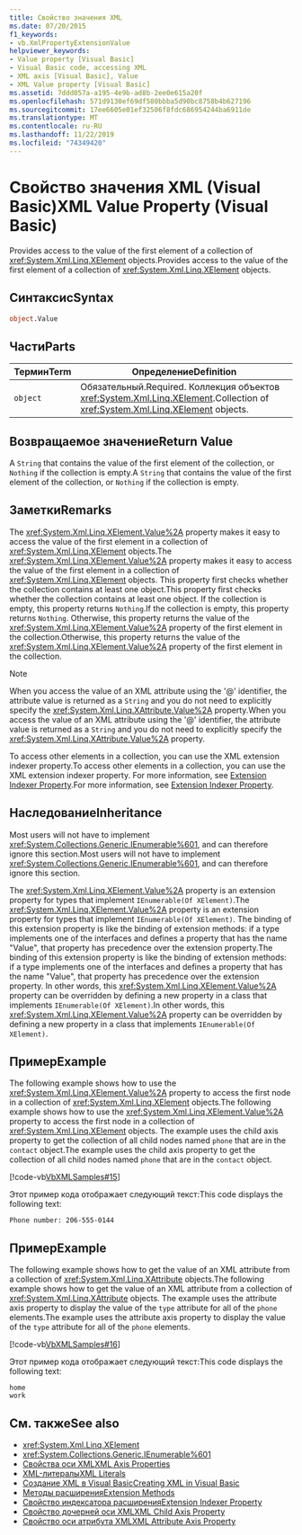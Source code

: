 ```yaml
---
title: Свойство значения XML
ms.date: 07/20/2015
f1_keywords:
- vb.XmlPropertyExtensionValue
helpviewer_keywords:
- Value property [Visual Basic]
- Visual Basic code, accessing XML
- XML axis [Visual Basic], Value
- XML Value property [Visual Basic]
ms.assetid: 7ddd057a-a195-4e9b-ad8b-2ee0e615a20f
ms.openlocfilehash: 571d9130ef69df580bbba5d90bc8758b4b627196
ms.sourcegitcommit: 17ee6605e01ef32506f8fdc686954244ba6911de
ms.translationtype: MT
ms.contentlocale: ru-RU
ms.lasthandoff: 11/22/2019
ms.locfileid: "74349420"
---
```

# <a name="xml-value-property-visual-basic"></a><span data-ttu-id="a38a2-102">Свойство значения XML (Visual Basic)</span><span class="sxs-lookup"><span data-stu-id="a38a2-102">XML Value Property (Visual Basic)</span></span>

<span data-ttu-id="a38a2-103">Provides access to the value of the first element of a collection of <xref:System.Xml.Linq.XElement> objects.</span><span class="sxs-lookup"><span data-stu-id="a38a2-103">Provides access to the value of the first element of a collection of <xref:System.Xml.Linq.XElement> objects.</span></span>

## <a name="syntax"></a><span data-ttu-id="a38a2-104">Синтаксис</span><span class="sxs-lookup"><span data-stu-id="a38a2-104">Syntax</span></span>

```vb
object.Value
```

## <a name="parts"></a><span data-ttu-id="a38a2-105">Части</span><span class="sxs-lookup"><span data-stu-id="a38a2-105">Parts</span></span>

|<span data-ttu-id="a38a2-106">Термин</span><span class="sxs-lookup"><span data-stu-id="a38a2-106">Term</span></span>|<span data-ttu-id="a38a2-107">Определение</span><span class="sxs-lookup"><span data-stu-id="a38a2-107">Definition</span></span>|  
|---|---|  
|`object`|<span data-ttu-id="a38a2-108">Обязательный.</span><span class="sxs-lookup"><span data-stu-id="a38a2-108">Required.</span></span> <span data-ttu-id="a38a2-109">Коллекция объектов <xref:System.Xml.Linq.XElement>.</span><span class="sxs-lookup"><span data-stu-id="a38a2-109">Collection of <xref:System.Xml.Linq.XElement> objects.</span></span>|  

## <a name="return-value"></a><span data-ttu-id="a38a2-110">Возвращаемое значение</span><span class="sxs-lookup"><span data-stu-id="a38a2-110">Return Value</span></span>

 <span data-ttu-id="a38a2-111">A `String` that contains the value of the first element of the collection, or `Nothing` if the collection is empty.</span><span class="sxs-lookup"><span data-stu-id="a38a2-111">A `String` that contains the value of the first element of the collection, or `Nothing` if the collection is empty.</span></span>

## <a name="remarks"></a><span data-ttu-id="a38a2-112">Заметки</span><span class="sxs-lookup"><span data-stu-id="a38a2-112">Remarks</span></span>

 <span data-ttu-id="a38a2-113">The <xref:System.Xml.Linq.XElement.Value%2A> property makes it easy to access the value of the first element in a collection of <xref:System.Xml.Linq.XElement> objects.</span><span class="sxs-lookup"><span data-stu-id="a38a2-113">The <xref:System.Xml.Linq.XElement.Value%2A> property makes it easy to access the value of the first element in a collection of <xref:System.Xml.Linq.XElement> objects.</span></span> <span data-ttu-id="a38a2-114">This property first checks whether the collection contains at least one object.</span><span class="sxs-lookup"><span data-stu-id="a38a2-114">This property first checks whether the collection contains at least one object.</span></span> <span data-ttu-id="a38a2-115">If the collection is empty, this property returns `Nothing`.</span><span class="sxs-lookup"><span data-stu-id="a38a2-115">If the collection is empty, this property returns `Nothing`.</span></span> <span data-ttu-id="a38a2-116">Otherwise, this property returns the value of the <xref:System.Xml.Linq.XElement.Value%2A> property of the first element in the collection.</span><span class="sxs-lookup"><span data-stu-id="a38a2-116">Otherwise, this property returns the value of the <xref:System.Xml.Linq.XElement.Value%2A> property of the first element in the collection.</span></span>

> [!NOTE]
> <span data-ttu-id="a38a2-117">When you access the value of an XML attribute using the '\@' identifier, the attribute value is returned as a `String` and you do not need to explicitly specify the <xref:System.Xml.Linq.XAttribute.Value%2A> property.</span><span class="sxs-lookup"><span data-stu-id="a38a2-117">When you access the value of an XML attribute using the '\@' identifier, the attribute value is returned as a `String` and you do not need to explicitly specify the <xref:System.Xml.Linq.XAttribute.Value%2A> property.</span></span>

 <span data-ttu-id="a38a2-118">To access other elements in a collection, you can use the XML extension indexer property.</span><span class="sxs-lookup"><span data-stu-id="a38a2-118">To access other elements in a collection, you can use the XML extension indexer property.</span></span> <span data-ttu-id="a38a2-119">For more information, see [Extension Indexer Property](extension-indexer-property.md).</span><span class="sxs-lookup"><span data-stu-id="a38a2-119">For more information, see [Extension Indexer Property](extension-indexer-property.md).</span></span>

## <a name="inheritance"></a><span data-ttu-id="a38a2-120">Наследование</span><span class="sxs-lookup"><span data-stu-id="a38a2-120">Inheritance</span></span>

 <span data-ttu-id="a38a2-121">Most users will not have to implement <xref:System.Collections.Generic.IEnumerable%601>, and can therefore ignore this section.</span><span class="sxs-lookup"><span data-stu-id="a38a2-121">Most users will not have to implement <xref:System.Collections.Generic.IEnumerable%601>, and can therefore ignore this section.</span></span>

 <span data-ttu-id="a38a2-122">The <xref:System.Xml.Linq.XElement.Value%2A> property is an extension property for types that implement `IEnumerable(Of XElement)`.</span><span class="sxs-lookup"><span data-stu-id="a38a2-122">The <xref:System.Xml.Linq.XElement.Value%2A> property is an extension property for types that implement `IEnumerable(Of XElement)`.</span></span> <span data-ttu-id="a38a2-123">The binding of this extension property is like the binding of extension methods: if a type implements one of the interfaces and defines a property that has the name "Value", that property has precedence over the extension property.</span><span class="sxs-lookup"><span data-stu-id="a38a2-123">The binding of this extension property is like the binding of extension methods: if a type implements one of the interfaces and defines a property that has the name "Value", that property has precedence over the extension property.</span></span> <span data-ttu-id="a38a2-124">In other words, this <xref:System.Xml.Linq.XElement.Value%2A> property can be overridden by defining a new property in a class that implements `IEnumerable(Of XElement)`.</span><span class="sxs-lookup"><span data-stu-id="a38a2-124">In other words, this <xref:System.Xml.Linq.XElement.Value%2A> property can be overridden by defining a new property in a class that implements `IEnumerable(Of XElement)`.</span></span>

## <a name="example"></a><span data-ttu-id="a38a2-125">Пример</span><span class="sxs-lookup"><span data-stu-id="a38a2-125">Example</span></span>

 <span data-ttu-id="a38a2-126">The following example shows how to use the <xref:System.Xml.Linq.XElement.Value%2A> property to access the first node in a collection of <xref:System.Xml.Linq.XElement> objects.</span><span class="sxs-lookup"><span data-stu-id="a38a2-126">The following example shows how to use the <xref:System.Xml.Linq.XElement.Value%2A> property to access the first node in a collection of <xref:System.Xml.Linq.XElement> objects.</span></span> <span data-ttu-id="a38a2-127">The example uses the child axis property to get the collection of all child nodes named `phone` that are in the `contact` object.</span><span class="sxs-lookup"><span data-stu-id="a38a2-127">The example uses the child axis property to get the collection of all child nodes named `phone` that are in the `contact` object.</span></span>

 [!code-vb[VbXMLSamples#15](~/samples/snippets/visualbasic/VS_Snippets_VBCSharp/VbXMLSamples/VB/XMLSamples7.vb#15)]

 <span data-ttu-id="a38a2-128">Этот пример кода отображает следующий текст:</span><span class="sxs-lookup"><span data-stu-id="a38a2-128">This code displays the following text:</span></span>

 `Phone number: 206-555-0144`

## <a name="example"></a><span data-ttu-id="a38a2-129">Пример</span><span class="sxs-lookup"><span data-stu-id="a38a2-129">Example</span></span>

 <span data-ttu-id="a38a2-130">The following example shows how to get the value of an XML attribute from a collection of <xref:System.Xml.Linq.XAttribute> objects.</span><span class="sxs-lookup"><span data-stu-id="a38a2-130">The following example shows how to get the value of an XML attribute from a collection of <xref:System.Xml.Linq.XAttribute> objects.</span></span> <span data-ttu-id="a38a2-131">The example uses the attribute axis property to display the value of the `type` attribute for all of the `phone` elements.</span><span class="sxs-lookup"><span data-stu-id="a38a2-131">The example uses the attribute axis property to display the value of the `type` attribute for all of the `phone` elements.</span></span>

 [!code-vb[VbXMLSamples#16](~/samples/snippets/visualbasic/VS_Snippets_VBCSharp/VbXMLSamples/VB/XMLSamples7.vb#16)]

 <span data-ttu-id="a38a2-132">Этот пример кода отображает следующий текст:</span><span class="sxs-lookup"><span data-stu-id="a38a2-132">This code displays the following text:</span></span>

 ```console
 home
 work
```

## <a name="see-also"></a><span data-ttu-id="a38a2-133">См. также</span><span class="sxs-lookup"><span data-stu-id="a38a2-133">See also</span></span>

- <xref:System.Xml.Linq.XElement>
- <xref:System.Collections.Generic.IEnumerable%601>
- [<span data-ttu-id="a38a2-134">Свойства оси XML</span><span class="sxs-lookup"><span data-stu-id="a38a2-134">XML Axis Properties</span></span>](index.md)
- [<span data-ttu-id="a38a2-135">XML-литералы</span><span class="sxs-lookup"><span data-stu-id="a38a2-135">XML Literals</span></span>](../xml-literals/index.md)
- [<span data-ttu-id="a38a2-136">Создание XML в Visual Basic</span><span class="sxs-lookup"><span data-stu-id="a38a2-136">Creating XML in Visual Basic</span></span>](../../programming-guide/language-features/xml/creating-xml.md)
- [<span data-ttu-id="a38a2-137">Методы расширения</span><span class="sxs-lookup"><span data-stu-id="a38a2-137">Extension Methods</span></span>](../../programming-guide/language-features/procedures/extension-methods.md)
- [<span data-ttu-id="a38a2-138">Свойство индексатора расширения</span><span class="sxs-lookup"><span data-stu-id="a38a2-138">Extension Indexer Property</span></span>](extension-indexer-property.md)
- [<span data-ttu-id="a38a2-139">Свойство дочерней оси XML</span><span class="sxs-lookup"><span data-stu-id="a38a2-139">XML Child Axis Property</span></span>](xml-child-axis-property.md)
- [<span data-ttu-id="a38a2-140">Свойство оси атрибута XML</span><span class="sxs-lookup"><span data-stu-id="a38a2-140">XML Attribute Axis Property</span></span>](xml-attribute-axis-property.md)
